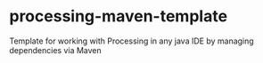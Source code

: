 # processing-maven-template
Template for working with Processing in any java IDE by managing dependencies via Maven